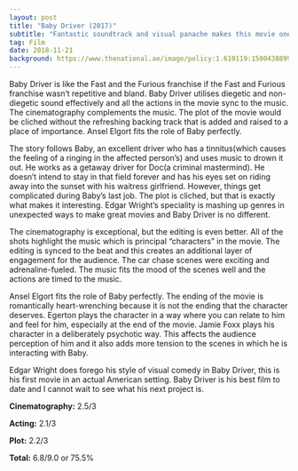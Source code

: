```yaml
---
layout: post
title: "Baby Driver (2017)"
subtitle: "Fantastic soundtrack and visual panache makes this movie one of my favourites!"
tag: Film
date: 2018-11-21
background: https://www.thenational.ae/image/policy:1.610119:1500438899/Film-Review-Baby-Driver.jpg?f=16x9&w=1200&$p$f$w=f040f71
---
```

Baby Driver is like the Fast and the Furious franchise if the Fast and Furious franchise wasn’t repetitive and bland. Baby Driver utilises diegetic and non-diegetic sound effectively and all the actions in the movie sync to the music. The cinematography complements the music. The plot of the movie would be cliched without the refreshing backing track that is added and raised to a place of importance. Ansel Elgort fits the role of Baby perfectly.

The story follows Baby, an excellent driver who has a tinnitus(which causes the feeling of a ringing in the affected person’s) and uses music to drown it out. He works as a getaway driver for Doc(a criminal mastermind). He doesn’t intend to stay in that field forever and has his eyes set on riding away into the sunset with his waitress girlfriend. However, things get complicated during Baby’s last job. The plot is cliched, but that is exactly what makes it interesting. Edgar Wright’s speciality is mashing up genres in unexpected ways to make great movies and Baby Driver is no different.

The cinematography is exceptional, but the editing is even better. All of the shots highlight the music which is principal “characters” in the movie. The editing is synced to the beat and this creates an additional layer of engagement for the audience. The car chase scenes were exciting and adrenaline-fueled. The music fits the mood of the scenes well and the actions are timed to the music. 

Ansel Elgort fits the role of Baby perfectly. The ending of the movie is romantically heart-wrenching because it is not the ending that the character deserves. Egerton plays the character in a way where you can relate to him and feel for him, especially at the end of the movie. Jamie Foxx plays his character in a deliberately psychotic way. This affects the audience perception of him and it also adds more tension to the scenes in which he is interacting with Baby. 

Edgar Wright does forego his style of visual comedy in Baby Driver, this is his first movie in an actual American setting. Baby Driver is his best film to date and I cannot wait to see what his next project is.

**Cinematography:** 2.5/3

**Acting:** 2.1/3

**Plot:** 2.2/3

**Total:** 6.8/9.0 or 75.5%